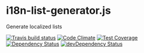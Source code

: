 # i18n-list-generator.js

Generate localized lists

[![Travis build status](http://img.shields.io/travis/jmeas/i18n-list-generator.js.svg?style=flat)](https://travis-ci.org/jmeas/i18n-list-generator.js)
[![Code Climate](https://codeclimate.com/github/jmeas/i18n-list-generator.js/badges/gpa.svg)](https://codeclimate.com/github/jmeas/i18n-list-generator.js)
[![Test Coverage](https://codeclimate.com/github/jmeas/i18n-list-generator.js/badges/coverage.svg)](https://codeclimate.com/github/jmeas/i18n-list-generator.js)
[![Dependency Status](https://david-dm.org/jmeas/i18n-list-generator.js.svg)](https://david-dm.org/jmeas/i18n-list-generator.js)
[![devDependency Status](https://david-dm.org/jmeas/i18n-list-generator.js/dev-status.svg)](https://david-dm.org/jmeas/i18n-list-generator.js#info=devDependencies)
